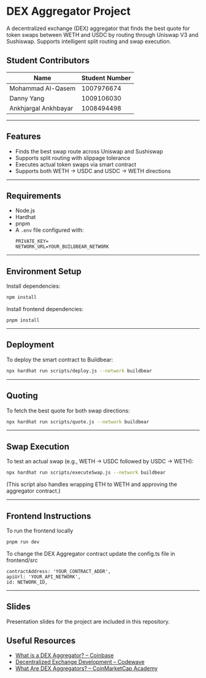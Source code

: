 # DEX Aggregator Project

A decentralized exchange (DEX) aggregator that finds the best quote for token swaps between WETH and USDC by routing through Uniswap V3 and Sushiswap. Supports intelligent split routing and swap execution.

## Student Contributors

| Name               | Student Number     |
|--------------------|---------------------|
| Mohammad Al-Qasem  | 1007976674          |
| Danny Yang         | 1009106030          |
| Ankhjargal Ankhbayar | 1008494498       |

---

## Features
- Finds the best swap route across Uniswap and Sushiswap
- Supports split routing with slippage tolerance
- Executes actual token swaps via smart contract
- Supports both WETH → USDC and USDC → WETH directions

---

## Requirements
- Node.js
- Hardhat
- pnpm
- A `.env` file configured with:
  ```env
  PRIVATE_KEY=
  NETWORK_URL=YOUR_BUILDBEAR_NETWORK
  ```

---

## Environment Setup

Install dependencies:
```bash
npm install
```

Install frontend dependencies:
```
pnpm install
```

---

## Deployment
To deploy the smart contract to Buildbear:
```bash
npx hardhat run scripts/deploy.js --network buildbear
```

---

## Quoting
To fetch the best quote for both swap directions:
```bash
npx hardhat run scripts/quote.js --network buildbear
```

---

## Swap Execution
To test an actual swap (e.g., WETH → USDC followed by USDC → WETH):
```bash
npx hardhat run scripts/executeSwap.js --network buildbear
```
(This script also handles wrapping ETH to WETH and approving the aggregator contract.)

---

## Frontend Instructions 
To run the frontend locally
```bash
pnpm run dev
```

To change the DEX Aggregator contract update the config.ts file in frontend/src
```
contractAddress: 'YOUR_CONTRACT_ADDR',
apiUrl: 'YOUR_API_NETWORK',
id: NETWORK_ID,
```

---

## Slides

Presentation slides for the project are included in this repository.

## Useful Resources
- [What is a DEX Aggregator? – Coinbase](https://www.coinbase.com/learn/crypto-glossary/what-is-a-dex-aggregator)
- [Decentralized Exchange Development – Codewave](https://codewave.com/insights/decentralized-exchange-development/)
- [What Are DEX Aggregators? – CoinMarketCap Academy](https://coinmarketcap.com/academy/article/what-are-dex-aggregators-a-deep-dive-by-1inch)
